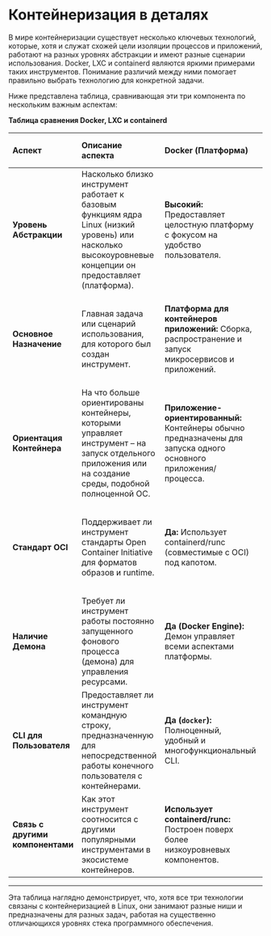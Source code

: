 # Контейнеризация в деталях

В мире контейнеризации существует несколько ключевых технологий, которые, хотя и служат схожей цели изоляции процессов и приложений, работают на разных уровнях абстракции и имеют разные сценарии использования. Docker, LXC и containerd являются яркими примерами таких инструментов. Понимание различий между ними помогает правильно выбрать технологию для конкретной задачи.

Ниже представлена таблица, сравнивающая эти три компонента по нескольким важным аспектам:

**Таблица сравнения Docker, LXC и containerd**

| Аспект                     | Описание аспекта                                                                 | Docker (Платформа)                                                                   | LXC (Виртуализация уровня ОС)                                                    | containerd (Runtime)                                                             |
| :------------------------- | :------------------------------------------------------------------------------- | :----------------------------------------------------------------------------------- | :------------------------------------------------------------------------------- | :------------------------------------------------------------------------------- |
| **Уровень Абстракции** | Насколько близко инструмент работает к базовым функциям ядра Linux (низкий уровень) или насколько высокоуровневые концепции он предоставляет (платформа). | **Высокий:** Предоставляет целостную платформу с фокусом на удобство пользователя. | **Средний:** Ближе к ядру, но управляет изоляцией на уровне ОС.                  | **Низкий/Средний:** Занимается непосредственно управлением контейнерами и образами. |
| **Основное Назначение** | Главная задача или сценарий использования, для которого был создан инструмент.       | **Платформа для контейнеров приложений:** Сборка, распространение и запуск микросервисов и приложений. | **Виртуализация уровня ОС:** Создание легковесных изолированных сред, подобных полноценным виртуальным машинам. | **Управление Runtime:** Управление жизненным циклом контейнеров, образами и хранилищем; служит ядром для других систем. |
| **Ориентация Контейнера**| На что больше ориентированы контейнеры, которыми управляет инструмент – на запуск отдельного приложения или на создание среды, подобной полноценной ОС. | **Приложение-ориентированный:** Контейнеры обычно предназначены для запуска одного основного приложения/процесса. | **ОС-ориентированный:** Контейнеры могут запускать полноценную систему инициализации и множество процессов внутри, подобно VM. | **Н/Д:** Сам по себе не определяет "тип" контейнера, управляет процессами, запущенными в изолированной среде. |
| **Стандарт OCI** | Поддерживает ли инструмент стандарты Open Container Initiative для форматов образов и runtime. | **Да:** Использует containerd/runc (совместимые с OCI) под капотом.                  | **Нет:** Использует свой собственный формат и инструменты, не совместим с OCI напрямую. | **Да:** Реализует стандарт Container Runtime Interface (CRI) для Kubernetes и использует OCI-совместимые исполнители (вроде runc). |
| **Наличие Демона** | Требует ли инструмент работы постоянно запущенного фонового процесса (демона) для управления ресурсами. | **Да (Docker Engine):** Демон управляет всеми аспектами платформы.                    | **Да (LXD daemon):** Демон управляет LXC контейнерами (если используется LXD). | **Да:** Демон `containerd` управляет состоянием runtime.                       |
| **CLI для Пользователя** | Предоставляет ли инструмент командную строку, предназначенную для непосредственной работы конечного пользователя с контейнерами. | **Да (`docker`):** Полноценный, удобный и многофункциональный CLI.                   | **Да (`lxc` / `lxc` для LXD):** Удобный CLI для управления контейнерами уровня ОС. | **Да (`ctr`):** Существует, но низкоуровневый, больше для отладки и интеграции, не для ежедневного использования. |
| **Связь с другими компонентами**| Как этот инструмент соотносится с другими популярными инструментами в экосистеме контейнеров. | **Использует containerd/runc:** Построен поверх более низкоуровневых компонентов. | **Независимая технология:** Не является частью стека OCI (Docker/containerd).      | **Используется Docker/Kubernetes:** Служит стандартным runtime для этих систем. |

---

Эта таблица наглядно демонстрирует, что, хотя все три технологии связаны с контейнеризацией в Linux, они занимают разные ниши и предназначены для разных задач, работая на существенно отличающихся уровнях стека программного обеспечения.

